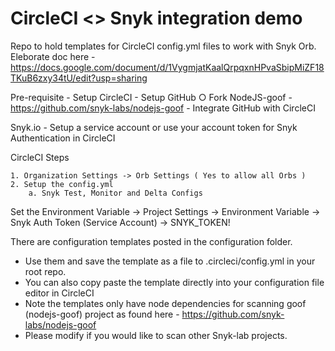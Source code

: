 # CircleCI <> Snyk integration demo 
Repo to hold templates for CircleCI config.yml files to work with Snyk Orb.
Eleborate doc here - https://docs.google.com/document/d/1VygmjatKaalQrpqxnHPvaSbipMiZF18TKuB6zxy34tU/edit?usp=sharing

Pre-requisite
	- Setup CircleCI
	- Setup GitHub
		○ Fork NodeJS-goof - https://github.com/snyk-labs/nodejs-goof
	- Integrate GitHub with CircleCI

Snyk.io
	- Setup a service account or use your account token for Snyk Authentication in CircleCI
	
CircleCI Steps

	1. Organization Settings -> Orb Settings ( Yes to allow all Orbs )
	2. Setup the config.yml
		a. Snyk Test, Monitor and Delta Configs
	
Set the Environment Variable 
	-> Project Settings 
	-> Environment Variable
	-> Snyk Auth Token (Service Account) -> SNYK_TOKEN!

There are configuration templates posted in the configuration folder.

 - Use them and save the template as a file to .circleci/config.yml in your root repo.
 - You can also copy paste the template directly into your configuration file editor in CircleCI
 - Note the templates only have node dependencies for scanning goof (nodejs-goof) project as found here - https://github.com/snyk-labs/nodejs-goof
 - Please modify if you would like to scan other Snyk-lab projects.

